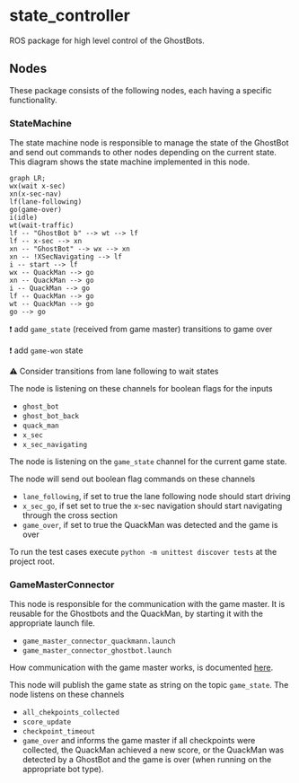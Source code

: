 # state_controller
ROS package for high level control of the GhostBots.

## Nodes
These package consists of the following nodes, each having a specific functionality.

### StateMachine
The state machine node is responsible to manage the state of the GhostBot and send out commands to other nodes depending on the current state.
This diagram shows the state machine implemented in this node.
```mermaid
graph LR;
wx(wait x-sec)
xn(x-sec-nav)
lf(lane-following)
go(game-over)
i(idle)
wt(wait-traffic)
lf -- "GhostBot b" --> wt --> lf
lf -- x-sec --> xn
xn -- "GhostBot" --> wx --> xn
xn -- !XSecNavigating --> lf
i -- start --> lf
wx -- QuackMan --> go
xn -- QuackMan --> go
i -- QuackMan --> go
lf -- QuackMan --> go
wt -- QuackMan --> go
go --> go
```
:exclamation: add `game_state` (received from game master) transitions to game over

:exclamation: add `game-won` state

:warning: Consider transitions from lane following to wait states

The node is listening on these channels for boolean flags for the inputs
- `ghost_bot`
- `ghost_bot_back`
- `quack_man`
- `x_sec`
- `x_sec_navigating`

The node is listening on the `game_state` channel for the current game state.

The node will send out boolean flag commands on these channels
- `lane_following`, if set to true the lane following node should start driving
- `x_sec_go`, if set set to true the x-sec navigation should start navigating through the cross section
- `game_over`, if set to true the QuackMan was detected and the game is over

To run the test cases execute `python -m unittest discover tests` at the project root.

### GameMasterConnector
This node is responsible for the communication with the game master.
It is reusable for the Ghostbots and the QuackMan, by starting it with the appropriate launch file.
- `game_master_connector_quackmann.launch`
- `game_master_connector_ghostbot.launch`

How communication with the game master works, is documented [here](https://github.com/Duckietown-QuackMan/game_master).

This node will publish the game state as string on the topic `game_state`.
The node listens on these channels
- `all_chekpoints_collected`
- `score_update`
- `checkpoint_timeout`
- `game_over`
and informs the game master if all checkpoints were collected, the QuackMan achieved a new score, or the QuackMan was detected by a GhostBot and the game is over (when running on the appropriate bot type).